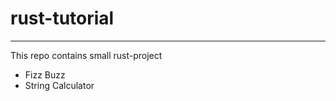 # rust-tutorial
---------------

This repo contains small rust-project

* Fizz Buzz
* String Calculator
